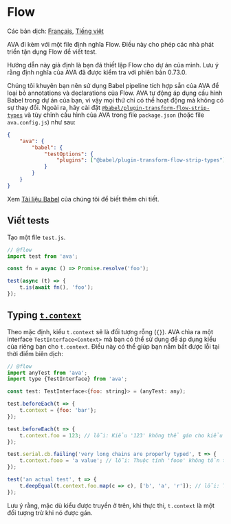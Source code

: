 # Flow

Các bản dịch: [Français](https://github.com/avajs/ava-docs/blob/master/fr_FR/docs/recipes/flow.md), [Tiếng việt](https://github.com/avajs/ava-docs/blob/master/vi_VN/docs/recipes/flow.md)

AVA đi kèm với một file định nghĩa Flow. Điều này cho phép các nhà phát triển tận dụng Flow để viết test.

Hướng dẫn này giả định là bạn đã thiết lập Flow cho dự án của mình. Lưu ý rằng định nghĩa của AVA đã được kiểm tra với phiên bản 0.73.0.

Chúng tôi khuyên bạn nên sử dụng Babel pipeline tích hợp sẵn của AVA để loại bỏ annotations và declarations của Flow. AVA tự động áp dụng cấu hình Babel trong dự án của bạn, vì vậy mọi thứ chỉ có thể hoạt động mà không có sự thay đổi. Ngoài ra, hãy cài đặt  [`@babel/plugin-transform-flow-strip-types`](https://www.npmjs.com/package/@babel/plugin-transform-flow-strip-types) và tùy chỉnh cấu hình của AVA trong file `package.json` (hoặc file `ava.config.js`) như sau:

```json
{
	"ava": {
		"babel": {
			"testOptions": {
				"plugins": ["@babel/plugin-transform-flow-strip-types"]
			}
		}
	}
}
```

Xem [Tài liệu Babel](babel.md) của chúng tôi để biết thêm chi tiết.

## Viết tests

Tạo một file `test.js`.

```js
// @flow
import test from 'ava';

const fn = async () => Promise.resolve('foo');

test(async (t) => {
	t.is(await fn(), 'foo');
});
```

## Typing [`t.context`](https://github.com/avajs/ava#test-context)

Theo mặc định, kiểu `t.context` sẽ là đối tượng rỗng (`{}`). AVA chìa ra một interface `TestInterface<Context>` mà bạn có thể sử dụng để áp dụng kiểu của riêng bạn cho `t.context`. Điều này có thể giúp bạn nắm bắt được lỗi tại thời điểm biên dịch:

```js
// @flow
import anyTest from 'ava';
import type {TestInterface} from 'ava';

const test: TestInterface<{foo: string}> = (anyTest: any);

test.beforeEach(t => {
	t.context = {foo: 'bar'};
});

test.beforeEach(t => {
	t.context.foo = 123; // lỗi: Kiểu '123' không thể gán cho kiểu 'string'
});

test.serial.cb.failing('very long chains are properly typed', t => {
	t.context.fooo = 'a value'; // lỗi: Thuộc tính 'fooo' không tồn tại trong loại ''
});

test('an actual test', t => {
	t.deepEqual(t.context.foo.map(c => c), ['b', 'a', 'r']); // lỗi: Thuộc tính 'map' không tồn tại trong loại 'string'
});
```

Lưu ý rằng, mặc dù kiểu được truyền ở trên, khi thực thi, `t.context` là một đối tượng trừ khi nó được gán.
